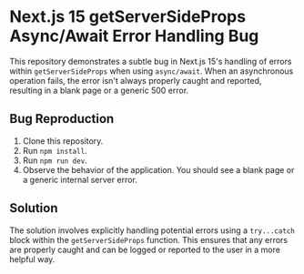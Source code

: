 # Next.js 15 getServerSideProps Async/Await Error Handling Bug

This repository demonstrates a subtle bug in Next.js 15's handling of errors within `getServerSideProps` when using `async/await`.  When an asynchronous operation fails, the error isn't always properly caught and reported, resulting in a blank page or a generic 500 error.

## Bug Reproduction

1. Clone this repository.
2. Run `npm install`.
3. Run `npm run dev`.
4. Observe the behavior of the application. You should see a blank page or a generic internal server error.

## Solution

The solution involves explicitly handling potential errors using a `try...catch` block within the `getServerSideProps` function. This ensures that any errors are properly caught and can be logged or reported to the user in a more helpful way.